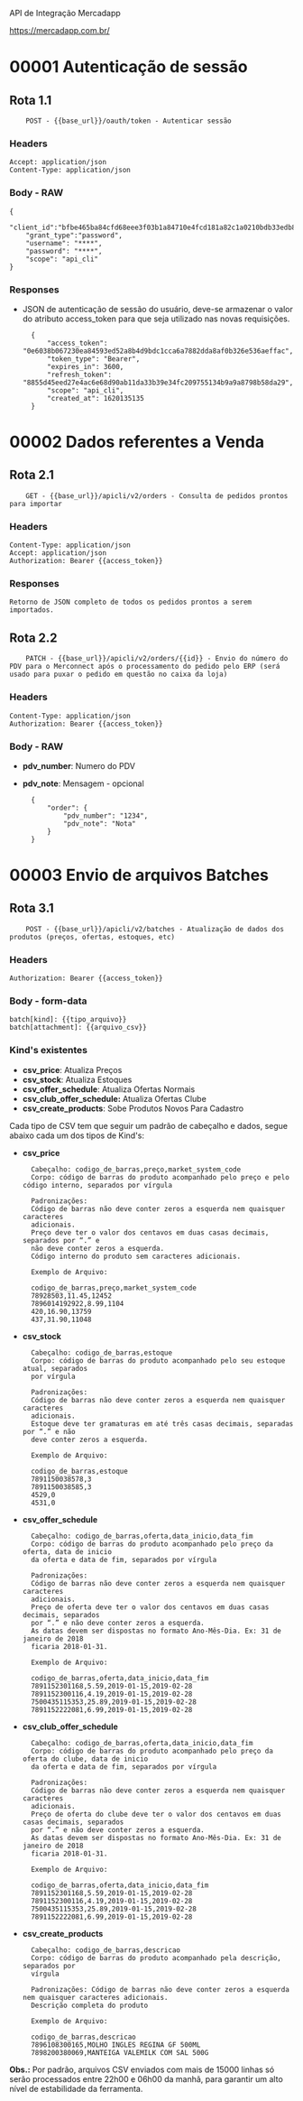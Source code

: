 [comentário]: # (Habilitar visualização em Markdown para ter uma melhor experiência)

API de Integração Mercadapp

https://mercadapp.com.br/

# 00001 Autenticação de sessão

## Rota 1.1

        POST - {{base_url}}/oauth/token - Autenticar sessão

### Headers

    Accept: application/json
    Content-Type: application/json

### Body - RAW

    {
        "client_id":"bfbe465ba84cfd68eee3f03b1a84710e4fcd181a82c1a0210bdb33edb89854a3",
        "grant_type":"password",
        "username": "****",
        "password": "****",
        "scope": "api_cli"
    }

### Responses

- JSON de autenticação de sessão do usuário, deve-se armazenar o valor do atributo access_token para que seja utilizado nas novas requisições.

        {
            "access_token": "0e6038b067230ea84593ed52a8b4d9bdc1cca6a7882dda8af0b326e536aeffac",
            "token_type": "Bearer",
            "expires_in": 3600,
            "refresh_token": "8855d45eed27e4ac6e68d90ab11da33b39e34fc209755134b9a9a8798b58da29",
            "scope": "api_cli",
            "created_at": 1620135135
        }

# 00002 Dados referentes a Venda

## Rota 2.1

        GET - {{base_url}}/apicli/v2/orders - Consulta de pedidos prontos para importar

### Headers

    Content-Type: application/json
    Accept: application/json
    Authorization: Bearer {{access_token}}

### Responses

    Retorno de JSON completo de todos os pedidos prontos a serem importados.

## Rota 2.2

        PATCH - {{base_url}}/apicli/v2/orders/{{id}} - Envio do número do PDV para o Merconnect após o processamento do pedido pelo ERP (será usado para puxar o pedido em questão no caixa da loja)

### Headers

    Content-Type: application/json
    Authorization: Bearer {{access_token}}

### Body - RAW

- **pdv_number**: Numero do PDV
- **pdv_note**: Mensagem - opcional

        {
            "order": {
                "pdv_number": "1234",
                "pdv_note": "Nota"
            }
        }

# 00003 Envio de arquivos Batches

## Rota 3.1

        POST - {{base_url}}/apicli/v2/batches - Atualização de dados dos produtos (preços, ofertas, estoques, etc)

### Headers

    Authorization: Bearer {{access_token}}


### Body - form-data

    batch[kind]: {{tipo_arquivo}}
    batch[attachment]: {{arquivo_csv}}

### Kind's existentes

- **csv_price**: Atualiza Preços
- **csv_stock**: Atualiza Estoques
- **csv_offer_schedule**: Atualiza Ofertas Normais
- **csv_club_offer_schedule:** Atualiza Ofertas Clube
- **csv_create_products**: Sobe Produtos Novos Para Cadastro

Cada tipo de CSV tem que seguir um padrão de cabeçalho e dados, segue abaixo cada um dos tipos de Kind's:

- **csv_price**

        Cabeçalho: codigo_de_barras,preço,market_system_code
        Corpo: código de barras do produto acompanhado pelo preço e pelo código interno, separados por vírgula

        Padronizações:
        Código de barras não deve conter zeros a esquerda nem quaisquer caracteres
        adicionais.
        Preço deve ter o valor dos centavos em duas casas decimais, separados por “.” e
        não deve conter zeros a esquerda.
        Código interno do produto sem caracteres adicionais.
        
        Exemplo de Arquivo:

        codigo_de_barras,preço,market_system_code
        78928503,11.45,12452
        7896014192922,8.99,1104
        420,16.90,13759
        437,31.90,11048

- **csv_stock**

        Cabeçalho: codigo_de_barras,estoque
        Corpo: código de barras do produto acompanhado pelo seu estoque atual, separados
        por vírgula

        Padronizações:
        Código de barras não deve conter zeros a esquerda nem quaisquer caracteres
        adicionais.
        Estoque deve ter gramaturas em até três casas decimais, separadas por “.” e não
        deve conter zeros a esquerda.
        
        Exemplo de Arquivo:

        codigo_de_barras,estoque
        7891150038578,3
        7891150038585,3
        4529,0
        4531,0

- **csv_offer_schedule**

        Cabeçalho: codigo_de_barras,oferta,data_inicio,data_fim
        Corpo: código de barras do produto acompanhado pelo preço da oferta, data de inicio
        da oferta e data de fim, separados por vírgula

        Padronizações:
        Código de barras não deve conter zeros a esquerda nem quaisquer caracteres
        adicionais.
        Preço de oferta deve ter o valor dos centavos em duas casas decimais, separados
        por “.” e não deve conter zeros a esquerda.
        As datas devem ser dispostas no formato Ano-Mês-Dia. Ex: 31 de janeiro de 2018
        ficaria 2018-01-31.
        
        Exemplo de Arquivo:

        codigo_de_barras,oferta,data_inicio,data_fim
        7891152301168,5.59,2019-01-15,2019-02-28
        7891152300116,4.19,2019-01-15,2019-02-28
        7500435115353,25.89,2019-01-15,2019-02-28
        7891152222081,6.99,2019-01-15,2019-02-28 

- **csv_club_offer_schedule**

        Cabeçalho: codigo_de_barras,oferta,data_inicio,data_fim
        Corpo: código de barras do produto acompanhado pelo preço da oferta do clube, data de inicio
        da oferta e data de fim, separados por vírgula

        Padronizações:
        Código de barras não deve conter zeros a esquerda nem quaisquer caracteres
        adicionais.
        Preço de oferta do clube deve ter o valor dos centavos em duas casas decimais, separados
        por “.” e não deve conter zeros a esquerda.
        As datas devem ser dispostas no formato Ano-Mês-Dia. Ex: 31 de janeiro de 2018
        ficaria 2018-01-31.
        
        Exemplo de Arquivo:

        codigo_de_barras,oferta,data_inicio,data_fim
        7891152301168,5.59,2019-01-15,2019-02-28
        7891152300116,4.19,2019-01-15,2019-02-28
        7500435115353,25.89,2019-01-15,2019-02-28
        7891152222081,6.99,2019-01-15,2019-02-28 

- **csv_create_products**

        Cabeçalho: codigo_de_barras,descricao
        Corpo: código de barras do produto acompanhado pela descrição, separados por
        vírgula

        Padronizações: Código de barras não deve conter zeros a esquerda nem quaisquer caracteres adicionais. 
        Descrição completa do produto
        
        Exemplo de Arquivo:

        codigo_de_barras,descricao
        7896108300165,MOLHO INGLES REGINA GF 500ML
        7898200380069,MANTEIGA VALEMILK COM SAL 500G
        
**Obs.:** Por padrão, arquivos CSV enviados com mais de 15000 linhas só serão processados entre 22h00 e 06h00 da manhã, para garantir um alto nível de estabilidade da ferramenta.

